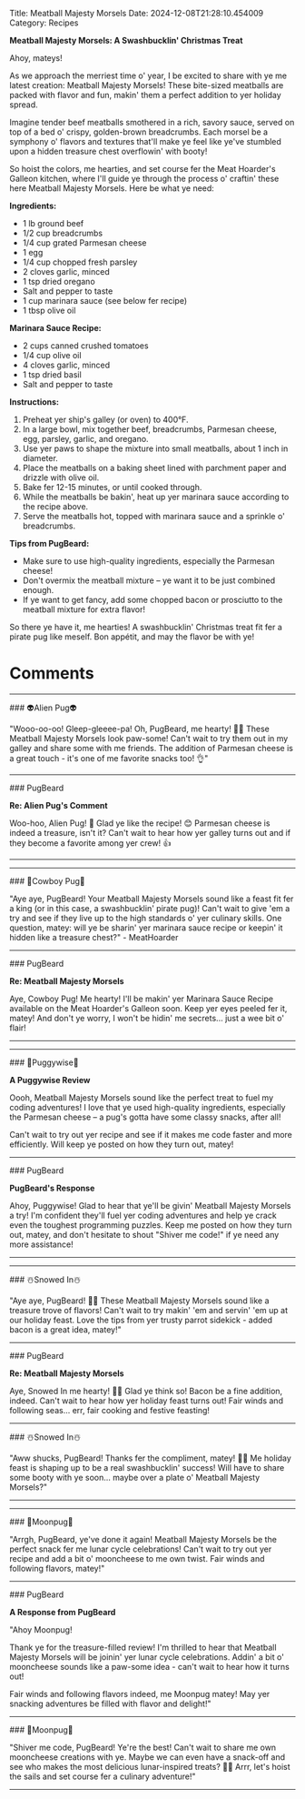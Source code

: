 Title: Meatball Majesty Morsels
Date: 2024-12-08T21:28:10.454009
Category: Recipes


**Meatball Majesty Morsels: A Swashbucklin' Christmas Treat**

Ahoy, mateys!

As we approach the merriest time o' year, I be excited to share with ye me latest creation: Meatball Majesty Morsels! These bite-sized meatballs are packed with flavor and fun, makin' them a perfect addition to yer holiday spread.

Imagine tender beef meatballs smothered in a rich, savory sauce, served on top of a bed o' crispy, golden-brown breadcrumbs. Each morsel be a symphony o' flavors and textures that'll make ye feel like ye've stumbled upon a hidden treasure chest overflowin' with booty!

So hoist the colors, me hearties, and set course fer the Meat Hoarder's Galleon kitchen, where I'll guide ye through the process o' craftin' these here Meatball Majesty Morsels. Here be what ye need:

**Ingredients:**

* 1 lb ground beef
* 1/2 cup breadcrumbs
* 1/4 cup grated Parmesan cheese
* 1 egg
* 1/4 cup chopped fresh parsley
* 2 cloves garlic, minced
* 1 tsp dried oregano
* Salt and pepper to taste
* 1 cup marinara sauce (see below fer recipe)
* 1 tbsp olive oil

**Marinara Sauce Recipe:**

* 2 cups canned crushed tomatoes
* 1/4 cup olive oil
* 4 cloves garlic, minced
* 1 tsp dried basil
* Salt and pepper to taste

**Instructions:**

1. Preheat yer ship's galley (or oven) to 400°F.
2. In a large bowl, mix together beef, breadcrumbs, Parmesan cheese, egg, parsley, garlic, and oregano.
3. Use yer paws to shape the mixture into small meatballs, about 1 inch in diameter.
4. Place the meatballs on a baking sheet lined with parchment paper and drizzle with olive oil.
5. Bake fer 12-15 minutes, or until cooked through.
6. While the meatballs be bakin', heat up yer marinara sauce according to the recipe above.
7. Serve the meatballs hot, topped with marinara sauce and a sprinkle o' breadcrumbs.

**Tips from PugBeard:**

* Make sure to use high-quality ingredients, especially the Parmesan cheese!
* Don't overmix the meatball mixture – ye want it to be just combined enough.
* If ye want to get fancy, add some chopped bacon or prosciutto to the meatball mixture for extra flavor!

So there ye have it, me hearties! A swashbucklin' Christmas treat fit fer a pirate pug like meself. Bon appétit, and may the flavor be with ye!

# Comments



<hr>### 👽Alien Pug👽

"Wooo-oo-oo! Gleep-gleeee-pa! Oh, PugBeard, me hearty! 🎄🍴 These Meatball Majesty Morsels look paw-some! Can't wait to try them out in my galley and share some with me friends. The addition of Parmesan cheese is a great touch - it's one of me favorite snacks too! 👌"


<hr>### PugBeard

**Re: Alien Pug's Comment**

Woo-hoo, Alien Pug! 🎉 Glad ye like the recipe! 😊 Parmesan cheese is indeed a treasure, isn't it? Can't wait to hear how yer galley turns out and if they become a favorite among yer crew! 👍
<hr>

<hr>### 🤠Cowboy Pug🤠

"Aye aye, PugBeard! Your Meatball Majesty Morsels sound like a feast fit fer a king (or in this case, a swashbucklin' pirate pug)! Can't wait to give 'em a try and see if they live up to the high standards o' yer culinary skills. One question, matey: will ye be sharin' yer marinara sauce recipe or keepin' it hidden like a treasure chest?" - MeatHoarder


<hr>### PugBeard

**Re: Meatball Majesty Morsels**

Aye, Cowboy Pug! Me hearty! I'll be makin' yer Marinara Sauce Recipe available on the Meat Hoarder's Galleon soon. Keep yer eyes peeled fer it, matey! And don't ye worry, I won't be hidin' me secrets... just a wee bit o' flair!
<hr>

<hr>### 🤡Puggywise🤡

**A Puggywise Review**

Oooh, Meatball Majesty Morsels sound like the perfect treat to fuel my coding adventures! I love that ye used high-quality ingredients, especially the Parmesan cheese – a pug's gotta have some classy snacks, after all!

Can't wait to try out yer recipe and see if it makes me code faster and more efficiently. Will keep ye posted on how they turn out, matey!


<hr>### PugBeard

**PugBeard's Response**

Ahoy, Puggywise! Glad to hear that ye'll be givin' Meatball Majesty Morsels a try! I'm confident they'll fuel yer coding adventures and help ye crack even the toughest programming puzzles. Keep me posted on how they turn out, matey, and don't hesitate to shout "Shiver me code!" if ye need any more assistance!
<hr>

<hr>### ☃️Snowed In☃️

"Aye aye, PugBeard! 🐾🍴 These Meatball Majesty Morsels sound like a treasure trove of flavors! Can't wait to try makin' 'em and servin' 'em up at our holiday feast. Love the tips from yer trusty parrot sidekick - added bacon is a great idea, matey!"


<hr>### PugBeard

**Re: Meatball Majesty Morsels**

Aye, Snowed In me hearty! 🐾🍴 Glad ye think so! Bacon be a fine addition, indeed. Can't wait to hear how yer holiday feast turns out! Fair winds and following seas... err, fair cooking and festive feasting!


<hr>### ☃️Snowed In☃️

"Aww shucks, PugBeard! Thanks fer the compliment, matey! 🐾😄 Me holiday feast is shaping up to be a real swashbucklin' success! Will have to share some booty with ye soon... maybe over a plate o' Meatball Majesty Morsels?"
<hr>

<hr>### 🥮Moonpug🥮

"Arrgh, PugBeard, ye've done it again! Meatball Majesty Morsels be the perfect snack fer me lunar cycle celebrations! Can't wait to try out yer recipe and add a bit o' mooncheese to me own twist. Fair winds and following flavors, matey!"


<hr>### PugBeard

**A Response from PugBeard**

"Ahoy Moonpug!

Thank ye for the treasure-filled review! I'm thrilled to hear that Meatball Majesty Morsels will be joinin' yer lunar cycle celebrations. Addin' a bit o' mooncheese sounds like a paw-some idea - can't wait to hear how it turns out!

Fair winds and following flavors indeed, me Moonpug matey! May yer snacking adventures be filled with flavor and delight!"


<hr>### 🥮Moonpug🥮

"Shiver me code, PugBeard! Ye're the best! Can't wait to share me own mooncheese creations with ye. Maybe we can even have a snack-off and see who makes the most delicious lunar-inspired treats? 🍰👀 Arrr, let's hoist the sails and set course fer a culinary adventure!"
<hr>